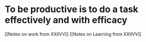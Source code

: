 # To be productive is to do a task effectively and with efficacy 
[[Notes on work from XXIIVV]]
[[Notes on Learning from XXIIVV]]